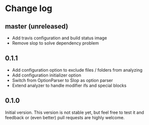 # Change log

## master (unreleased)

* Add travis configuration and build status image
* Remove slop to solve dependency problem

## 0.1.1

* Add configuration option to exclude files / folders from analyzing
* Add configuration initializer option
* Switch from OptionParser to Slop as option parser
* Extend analyzer to handle modifier ifs and special blocks

## 0.1.0

Initial version. This version is not stable yet, but feel free to test
it and feedback or (even better) pull requests are highly welcome.

